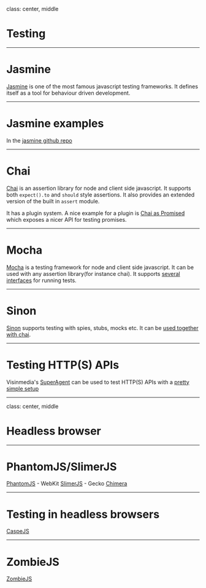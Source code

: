 class: center, middle
# Testing

---

# Jasmine

[Jasmine](http://jasmine.github.io/) is one of the most famous javascript testing frameworks. It defines itself as a tool for behaviour driven development.

---

# Jasmine examples

In the [jasmine github repo](https://github.com/mhevery/jasmine-node/tree/master/spec)

---
# Chai

[Chai](http://chaijs.com/) is an assertion library for node and client side javascript. It supports both `expect().to` and `should` style assertions. It also provides an extended version of the built in `assert` module.

It has a plugin system. A nice example for a plugin is [Chai as Promised](http://chaijs.com/plugins/chai-as-promised) which exposes a nicer API for testing promises.

---
# Mocha

[Mocha](http://mochajs.org/#getting-started) is a testing framework for node and client side javascript. It can be used with any assertion library(for instance chai). It supports [several interfaces](http://mochajs.org/#interfaces) for running tests.

---
# Sinon

[Sinon](http://sinonjs.org/) supports testing with spies, stubs, mocks etc. It can be [used together with chai](http://chaijs.com/plugins/sinon-chai).

---
# Testing HTTP(S) APIs

Visinmedia's [SuperAgent](https://github.com/visionmedia/superagent) can be used to test HTTP(S) APIs with a [pretty simple setup](https://github.com/visionmedia/superagent/blob/master/test/node/agency.js)

---
class: center, middle
# Headless browser

---
# PhantomJS/SlimerJS

[PhantomJS](http://phantomjs.org/) - WebKit
[SlimerJS](http://www.slimerjs.org/) - Gecko
[Chimera](https://github.com/deanmao/node-chimera)

---
# Testing in headless browsers

[CaspeJS](http://casperjs.org/)

---
# ZombieJS

[ZombieJS](http://zombie.labnotes.org/)
